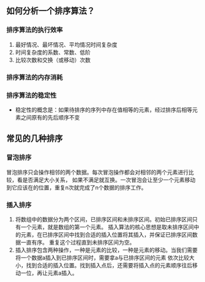 ## 如何分析一个排序算法？
### 排序算法的执行效率
1. 最好情况、最坏情况、平均情况时间复杂度
2. 时间复杂度的系数、常数、低阶
3. 比较次数和交换（或移动）次数

### 排序算法的内存消耗

### 排序算法的稳定性
- 稳定性的概念是：如果待排序的序列中存在值相等的元素，经过排序后相等元素之间原有的先后顺序不变


## 常见的几种排序
### 冒泡排序
冒泡排序只会操作相邻的两个数据。每次冒泡操作都会对相邻的两个元素进行比较，看是否满足大小关系，
如果不满足就互换。一次冒泡会让至少一个元素移动到它应该在的位置，重复n次就完成了n个数据的排序工作。

### 插入排序
1. 将数组中的数据分为两个区间，已排序区间和未排序区间。初始已排序区间只有一个元素，就是数组的第一个元素。
插入算法的核心思想是取未排序区间中的元素，在已排序区间中找到合适的插入位置将其插入，并保证已排序区间数据一直有序。
重复这个过程直到未排序区间为空。
2. 插入排序包含两种操作，一种是元素的比较，一种是元素的移动。当我们需要将一个数据a插入到已排序区间时，需要拿a与已排序区间的元素
依次比较大小，找到合适的插入位置。找到插入点后，还需要将插入点的元素顺序往后移动一位，再让元素a插入。